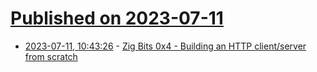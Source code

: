 # [Published on 2023-07-11](index.md)

* [2023-07-11, 10:43:26](https://lobste.rs/s/6fvizz/zig_bits_0x4_building_http_client_server) - [Zig Bits 0x4 - Building an HTTP client/server from scratch](https://blog.orhun.dev/zig-bits-04/)
